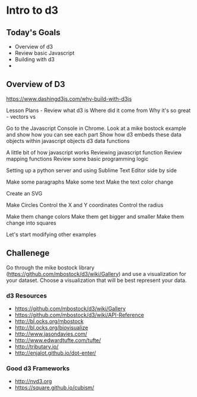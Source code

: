 # Intro to d3 #

## Today's Goals ##
- Overview of d3
- Review basic Javascript
- Building with d3
- 


## Overview of D3 ##

https://www.dashingd3js.com/why-build-with-d3js


Lesson Plans - 
Review what d3 is
Where did it come from
Why it's so great - vectors vs 

Go to the Javascript Console in Chrome.
Look at a mike bostock example and show how you can see each part 
Show how d3 embeds these data objects within javascript objects 
d3 data functions 

A little bit of how javascript works
Reviewing javascript function
Review mapping functions 
Review some basic programming logic 

Setting up a python server and using Sublime Text Editor side by side 

Make some paragraphs
Make some text
Make the text color change 

Create an SVG

Make Circles
Control the X and Y coordinates
Control the radius 

Make them change colors
Make them get bigger and smaller
Make them change into squares 

Let's start modifying other examples 

## Challenege ##
Go through the mike bostock library (https://github.com/mbostock/d3/wiki/Gallery) and use a visualization for your dataset. Choose a visualization that will be best represent your data. 


### d3 Resources ###
- https://github.com/mbostock/d3/wiki/Gallery
- https://github.com/mbostock/d3/wiki/API-Reference
- http://bl.ocks.org/mbostock
- http://bl.ocks.org/biovisualize
- http://www.jasondavies.com/
- http://www.edwardtufte.com/tufte/
- http://tributary.io/
- http://enjalot.github.io/dot-enter/

### Good d3 Frameworks ###
- http://nvd3.org
- https://square.github.io/cubism/



